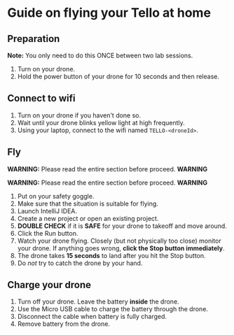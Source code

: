 # Guide on flying your Tello at home

## Preparation

**Note:** You only need to do this ONCE between two lab sessions.

1. Turn on your drone.
1. Hold the power button of your drone for 10 seconds and then release.

## Connect to wifi

1. Turn on your drone if you haven't done so.
1. Wait until your drone blinks yellow light at high frequently.
1. Using your laptop, connect to the wifi named `TELLO-<droneId>`.

## Fly

**WARNING:** Please read the entire section before proceed. **WARNING**

**WARNING:** Please read the entire section before proceed. **WARNING**

1. Put on your safety goggle.
1. Make sure that the situation is suitable for flying.
1. Launch IntelliJ IDEA.
1. Create a new project or open an existing project.
1. **DOUBLE CHECK** if it is **SAFE** for your drone to takeoff and move around.
1. Click the Run button.
1. Watch your drone flying. Closely (but not physically too close) monitor your drone.
If anything goes wrong, **click the Stop button immediately**.
1. The drone takes **15 seconds** to land after you hit the Stop button.
1. Do *not* try to catch the drone by your hand.

## Charge your drone

1. Turn off your drone. Leave the battery **inside** the drone.
1. Use the Micro USB cable to charge the battery through the drone.
1. Disconnect the cable when battery is fully charged.
1. Remove battery from the drone.

